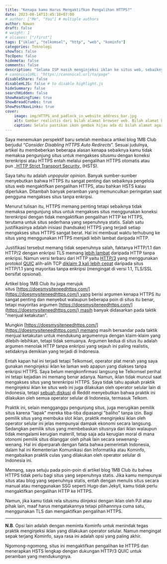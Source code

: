 ```yaml
---
title: "Kenapa kamu Harus Mengaktifkan Pengalihan HTTPS?"
date: 2023-08-14T13:45:18+07:00
# author: ["Me", "You"] # multiple authors
author: Nawan
draft: false
# weight: 1
# aliases: ["/first"]
tags: ["iklan", "telkomsel", "http", "web", "kominfo"]
categories: Teknologi
showToc: false
TocOpen: false
hidemeta: false
comments: false
description: "Selama ISP masih menginjeksi iklan ke situs web, sebaiknya aktifkan HTTPS."
# canonicalURL: "https://canonical.url/to/page"
disableShare: false
disableHLJS: false # to disable highlight.js
hideSummary: false
searchHidden: false
ShowReadingTime: true
ShowBreadCrumbs: true
ShowPostNavLinks: true
cover:
    image: img/HTTPS_and_padlock_in_website_address_bar.jpg
    alt: Gambar realistis dari bilah alamat browser web. Bilah alamat berwarna putih dengan ikon gembok hijau di sisi kiri. Teks di bilah alamat menunjukkan ‘https://’ dengan font hitam. Latar belakang berwarna abu-abu terang..
    caption: Selalu pastikan ikon gembok hijau ada di bilah alamat agar tidak muncul iklan dari ISP. Foto oleh Santeri Viinamäki, [CC BY-SA 4.0](https://creativecommons.org/licenses/by-sa/4.0), via Wikimedia Commons.
---
```


Saya menemukan perspektif baru setelah membaca artikel blog 1MB Club berjudul “_Consider Disabling HTTPS Auto Redirects_”. Sesuai judulnya, artikel itu membeberkan beberapa alasan kenapa sebaiknya kamu tidak memaksa pengunjung situs untuk mengakses situsmu dengan koneksi terenkripsi atau HTTPS entah melalui pengalihan HTTPS otomatis atau pun _[HTTP Strict Transport Security](https://en.wikipedia.org/wiki/HTTP_Strict_Transport_Security "https://en.wikipedia.org/wiki/HTTP_Strict_Transport_Security")_ (HSTS).

Saya tahu itu adalah _unpopular opinion_. Banyak sumber-sumber menyebutkan bahwa HTTPS itu sangat penting dan sebaiknya pengelola situs web mengaktifkan pengalihan HTTPS, atau bahkan HSTS kalau diperlukan. Ditambah banyak peramban yang memunculkan peringatan saat pengguna mengakses situs tanpa enkripsi.

Menurut tulisan itu, HTTPS memang penting tetapi sebaiknya tidak memaksa pengunjung situs untuk mengakses situs menggunakan koneksi terenkripsi dengan tidak mengaktifkan pengalihan HTTP ke HTTPS, terutama untuk situs sederhana yang sepenuhnya statis. Salah satu justifikasinya adalah inisiasi (handsake) HTTPS yang terjadi setiap mengakses situs HTTPS sangat berat. Hal ini membuat waktu terhubung ke situs yang menggunakan HTTPS menjadi lebih lambat daripada HTTP.

Justifikasi tersebut memang tidak sepenuhnya salah, faktanya HTTP/1.1 dan HTTP/2 dengan enkripsi TLS memang [lebih lambat](https://www.keycdn.com/blog/https-performance-overhead) daripada HTTP tanpa enkripsi. Namun versi terbaru dari HTTP yaitu [HTTP/3](https://en.wikipedia.org/wiki/HTTP/3 "https://en.wikipedia.org/wiki/HTTP/3") yang menggunakan protokol [QUIC](https://en.wikipedia.org/wiki/QUIC "https://en.wikipedia.org/wiki/QUIC") alih-alih TCP [diklaim 3 kali lebih cepat](https://en.m.wikipedia.org/wiki/HTTP/3) daripada situs HTTP/1.1 yang mayoritas tanpa enkripsi (mengingat di versi 1.1, TLS/SSL bersifat opsional).

Artikel blog 1MB Club itu juga merujuk situs [https://doesmysiteneedhttps.com/](https://doesmysiteneedhttps.com/) yang berisi argumen kenapa HTTPS itu sangat penting dan menyebut walaupun beberapa poin di situs itu benar, tetapi mayoritas argumen [https://doesmysiteneedhttps.com/](https://doesmysiteneedhttps.com/) masih banyak didasarkan pada taktik "menjual ketakutan".

Mungkin [https://doesmysiteneedhttps.com/](https://doesmysiteneedhttps.com/) memang masih bersandar pada taktik menjual ketakutan untuk mendukung argumennya dengan klaim-klaim yang dilebih-lebihkan, tetapi tidak semuanya. Argumen kedua di situs itu adalah argumen menolak HTTP tanpa enkripsi yang sejauh ini paling realistis, setidaknya demikian yang terjadi di Indonesia.

Entah kapan hal ini terjadi tetapi Telkomsel, operator plat merah yang saya gunakan menginjeksi iklan ke laman web apapun yang diakses tanpa enkripsi HTTPS. Saya belum mengkonfirmasi langsung ke Telkomsel perihal ini tetapi kejadian ini memang benar adanya. Namun, iklan tidak muncul saat mengakses situs yang terenkripsi HTTPS. Saya tidak tahu apakah praktik menginjeksi iklan ke situs web ini juga dilakukan oleh operator selular lain di Indonesia, tetapi [sebuah diskusi](https://l.opnxng.com/r/indonesia/comments/8wb2ty/telkomsel_caught_injecting_ads_into_pages/) di Reddit menyebutkan bahwa praktik ini dilakukan oleh semua operator selular di Indonesia, termasuk Telkom.

Praktik ini, selain mengganggu pengunjung situs, juga merugikan pemilik situs karena "lapak" mereka tiba-tiba dipasangi "baliho" tanpa izin. Bagi pemilik situs yang membuka slot iklan, praktik menginjeksi iklan oleh operator selular ini jelas mempunyai dampak ekonomi secara langsung. Sedangkan pemilik situs yang membebaskan situsnya dari iklan walaupun tidak mengalami kerugian materill, tetap saja ada kerugian moral di mana otonomi pemilik situs dilanggar oleh pihak lain secara sewenang-wenang. Hal ini diperparah dengan fakta bahwa pemerintah Indonesia, dalam hal ini Kementerian Komunikasi dan Informatika atau Kominfo, mengabaikan praktik culas yang dilakukan oleh operator selular di Indonesia ini.

Memang, saya setuju pada poin-poin di artikel blog 1MB Club itu bahwa HTTPS tidak perlu bagi situs yang sepenuhnya statis. Jika kamu mempunyai situs atau blog yang sepenuhnya statis, entah dengan menulis situs secara manual atau menggunakan SSG seperti Hugo dan Jekyll, kamu tidak perlu mengaktifkan pengalihan HTTP ke HTTPS.

Namun, jika kamu tidak rela situsmu diinjeksi dengan iklan oleh PJI atau pihak lain, maaf harus mengatakannya tetapi pilihannnya cuma satu, menggunakan TLS dan mengaktifkan pengalihan HTTPS.

* * *

**N.B**. Opsi lain adalah dengan meminta Kominfo untuk menindak tegas praktik menginjeksi iklan yang dilakukan operator selular. Namun mengingat sepak terjang Kominfo, saya rasa ini adalah opsi yang paling akhir.

Ngomong-ngomong, situs ini mengaktifkan pengalihan ke HTTPS dan menerapkan HSTS lengkap dengan dukungan HTTP/3 QUIC untuk peramban yang mendukungnya.